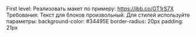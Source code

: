 First level: Реализовать макет по примеру:
https://ibb.co/GT1rS7X
Требования:
Текст для блоков произвольный. 
Для стилей используйте параметры:
background-color: #34495E 
border-radius: 20px 
padding: 21px
